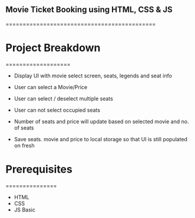 



## Movie Ticket Booking using HTML, CSS & JS
============================================


# Project Breakdown
===================

- Display UI with movie select screen, seats, legends and seat info

- User can select a Movie/Price

- User can select / deselect multiple seats

- User can not select occupied seats

- Number of seats and price will update based on selected 
 movie and no. of seats
 
- Save seats. movie and price to local storage so that UI is still populated on fresh

# Prerequisites
===============

- HTML
- CSS
- JS Basic


